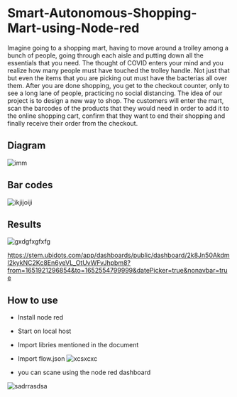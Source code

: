# Smart-Autonomous-Shopping-Mart-using-Node-red
Imagine going to a shopping mart, having to move around a trolley among a bunch of people,
going through each aisle and putting down all the essentials that you need. The thought of
COVID enters your mind and you realize how many people must have touched the trolley
handle. Not just that but even the items that you are picking out must have the bacterias all over
them. After you are done shopping, you get to the checkout counter, only to see a long lane of
people, practicing no social distancing.
The idea of our project is to design a new way to shop. The customers will enter the mart, scan
the barcodes of the products that they would need in order to add it to the online shopping cart,
confirm that they want to end their shopping and finally receive their order from the checkout.
## Diagram
![imm](https://user-images.githubusercontent.com/62338143/211173760-57e630fb-47f8-4940-8839-1137d6647652.png)
## Bar codes 
![ikjijoiji](https://user-images.githubusercontent.com/62338143/211173764-d86640e3-b331-467c-91d7-d0f98bc8c5b3.png)

## Results
![gxdgfxgfxfg](https://user-images.githubusercontent.com/62338143/211173768-4613d92b-f0a9-4ccc-b95f-cdfe5db83ec9.png)

https://stem.ubidots.com/app/dashboards/public/dashboard/2k8Jn50Akdml2kykNC2Kc8En6yeVL_OtUvWFvJhpbm8?from=1651921296854&to=1652554799999&datePicker=true&nonavbar=true


## How to use

- Install node red 
- Start on local host 
- Import libries mentioned in the document 
- Import flow.json 
![xcsxcxc](https://user-images.githubusercontent.com/62338143/211173963-fd83102d-b4d5-418a-b3d2-51763fd83d26.png)

- you can scane using the node red dashboard

![sadrrasdsa](https://user-images.githubusercontent.com/62338143/211173958-3f4504fc-4778-490f-b908-6e38dd78199e.png)
